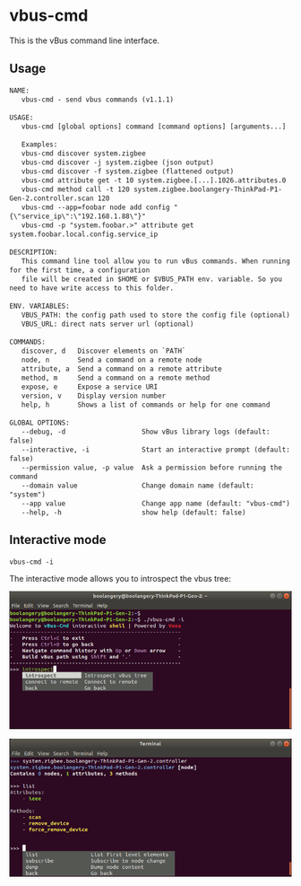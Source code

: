 # vbus-cmd

This is the vBus command line interface.

## Usage

    NAME:
       vbus-cmd - send vbus commands (v1.1.1)
    
    USAGE:
       vbus-cmd [global options] command [command options] [arguments...]
    
       Examples:
       vbus-cmd discover system.zigbee
       vbus-cmd discover -j system.zigbee (json output)
       vbus-cmd discover -f system.zigbee (flattened output)
       vbus-cmd attribute get -t 10 system.zigbee.[...].1026.attributes.0
       vbus-cmd method call -t 120 system.zigbee.boolangery-ThinkPad-P1-Gen-2.controller.scan 120
       vbus-cmd --app=foobar node add config "{\"service_ip\":\"192.168.1.88\"}"
       vbus-cmd -p "system.foobar.>" attribute get system.foobar.local.config.service_ip
    
    DESCRIPTION:
       This command line tool allow you to run vBus commands. When running for the first time, a configuration
       file will be created in $HOME or $VBUS_PATH env. variable. So you need to have write access to this folder.
    
    ENV. VARIABLES:
       VBUS_PATH: the config path used to store the config file (optional)
       VBUS_URL: direct nats server url (optional)
    
    COMMANDS:
       discover, d   Discover elements on `PATH`
       node, n       Send a command on a remote node 
       attribute, a  Send a command on a remote attribute 
       method, m     Send a command on a remote method
       expose, e     Expose a service URI
       version, v    Display version number
       help, h       Shows a list of commands or help for one command
    
    GLOBAL OPTIONS:
       --debug, -d                   Show vBus library logs (default: false)
       --interactive, -i             Start an interactive prompt (default: false)
       --permission value, -p value  Ask a permission before running the command
       --domain value                Change domain name (default: "system")
       --app value                   Change app name (default: "vbus-cmd")
       --help, -h                    show help (default: false)


## Interactive mode

    vbus-cmd -i

The interactive mode allows you to introspect the vbus tree:

![introspect mode](_docs/images/screenshot-1.png)

![alt text](_docs/images/screenshot-2.png)
